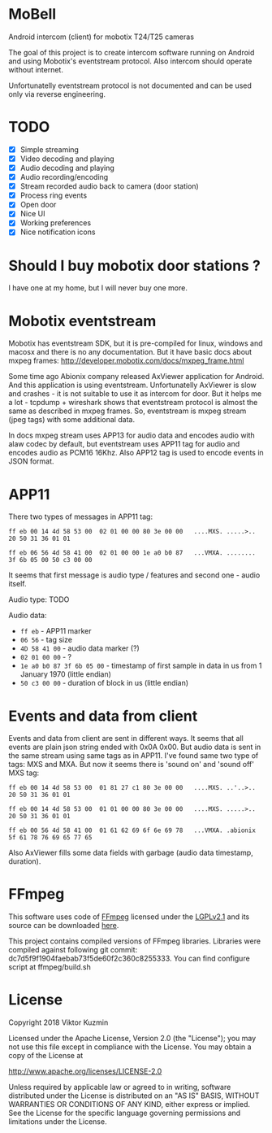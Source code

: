 # MoBell

Android intercom (client) for mobotix T24/T25 cameras

The goal of this project is to create intercom software running on Android and using Mobotix's eventstream protocol.
Also intercom should operate without internet.

Unfortunatelly eventstream protocol is not documented and can be used only via reverse engineering.

# TODO

- [x] Simple streaming
- [x] Video decoding and playing
- [x] Audio decoding and playing
- [x] Audio recording/encoding
- [x] Stream recorded audio back to camera (door station)
- [x] Process ring events
- [x] Open door
- [x] Nice UI
- [x] Working preferences
- [x] Nice notification icons

# Should I buy mobotix door stations ?

I have one at my home, but I will never buy one more.

# Mobotix eventstream

Mobotix has eventstream SDK, but it is pre-compiled for linux, windows and macosx
and there is no any documentation. But it have basic docs about mxpeg frames: http://developer.mobotix.com/docs/mxpeg_frame.html

Some time ago Abionix company released AxViewer application for Android. And this application is using eventstream.
Unfortunatelly AxViewer is slow and crashes - it is not suitable to use it as intercom for door.
But it helps me a lot - tcpdump + wireshark shows that eventstream protocol is almost the same as described in mxpeg frames.
So, eventstream is mxpeg stream (jpeg tags) with some additional data.

In docs mxpeg stream uses APP13 for audio data and encodes audio with alaw codec by default,
but eventstream uses APP11 tag for audio and encodes audio as PCM16 16Khz.
Also APP12 tag is used to encode events in JSON format.

# APP11

There two types of messages in APP11 tag:

````
ff eb 00 14 4d 58 53 00  02 01 00 00 80 3e 00 00   ....MXS. .....>..
20 50 31 36 01 01

ff eb 06 56 4d 58 41 00  02 01 00 00 1e a0 b0 87   ...VMXA. ........
3f 6b 05 00 50 c3 00 00
````

It seems that first message is audio type / features and second one - audio itself.

Audio type:
TODO

Audio data:

* `ff eb` - APP11 marker
* `06 56` - tag size
* `4D 58 41 00` - audio data marker (?)
* `02 01 00 00` - ?
* `1e a0 b0 87 3f 6b 05 00` - timestamp of first sample in data in us from 1 January 1970 (little endian)
* `50 c3 00 00` - duration of block in us (little endian)

# Events and data from client

Events and data from client are sent in different ways. It seems that all events are plain json string ended with 0x0A 0x00.
But audio data is sent in the same stream using same tags as in APP11. I've found same two type of tags: MXS and MXA.
But now it seems there is 'sound on' and 'sound off' MXS tag:

````
ff eb 00 14 4d 58 53 00  01 81 27 c1 80 3e 00 00   ....MXS. ..'..>..
20 50 31 36 01 01

ff eb 00 14 4d 58 53 00  01 01 00 00 80 3e 00 00   ....MXS. .....>..
20 50 31 36 01 01

ff eb 00 56 4d 58 41 00  01 61 62 69 6f 6e 69 78   ...VMXA. .abionix
5f 61 78 76 69 65 77 65
````

Also AxViewer fills some data fields with garbage (audio data timestamp, duration).

# FFmpeg
This software uses code of <a href=http://ffmpeg.org>FFmpeg</a> licensed under the <a href=http://www.gnu.org/licenses/old-licenses/lgpl-2.1.html>LGPLv2.1</a>
and its source can be downloaded <a href=https://github.com/ffmpeg/ffmpeg>here</a>.

This project contains compiled versions of FFmpeg libraries.
Libraries were compiled against following git commit: dc7d5f9f1904faebab73f5de60f2c360c8255333.
You can find configure script at ffmpeg/build.sh

# License
Copyright 2018 Viktor Kuzmin

Licensed under the Apache License, Version 2.0 (the "License");
you may not use this file except in compliance with the License.
You may obtain a copy of the License at

http://www.apache.org/licenses/LICENSE-2.0

Unless required by applicable law or agreed to in writing, software
distributed under the License is distributed on an "AS IS" BASIS,
WITHOUT WARRANTIES OR CONDITIONS OF ANY KIND, either express or implied.
See the License for the specific language governing permissions and
limitations under the License.
